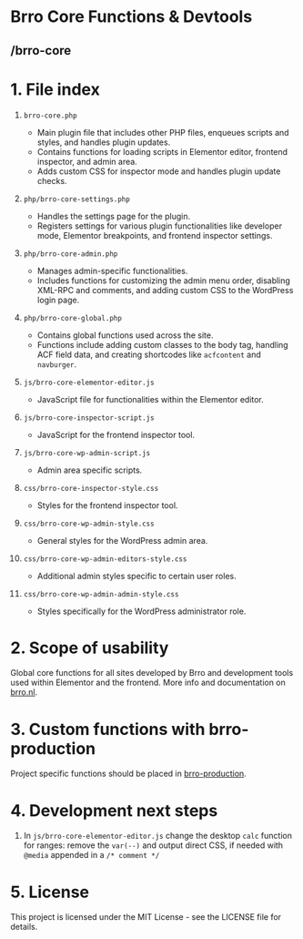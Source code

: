 # Brro Core Functions & Devtools
## /brro-core
 

# 1. File index
1. `brro-core.php`
   - Main plugin file that includes other PHP files, enqueues scripts and styles, and handles plugin updates.
   - Contains functions for loading scripts in Elementor editor, frontend inspector, and admin area.
   - Adds custom CSS for inspector mode and handles plugin update checks.
2. `php/brro-core-settings.php`
	- Handles the settings page for the plugin.
	- Registers settings for various plugin functionalities like developer mode, Elementor breakpoints, and frontend inspector settings.
3. `php/brro-core-admin.php`
	- Manages admin-specific functionalities.
	- Includes functions for customizing the admin menu order, disabling XML-RPC and comments, and adding custom CSS to the WordPress login page.
4. `php/brro-core-global.php`
	- Contains global functions used across the site.
	- Functions include adding custom classes to the body tag, handling ACF field data, and creating shortcodes like `acfcontent` and `navburger`.

5. `js/brro-core-elementor-editor.js`
	- JavaScript file for functionalities within the Elementor editor.
6. `js/brro-core-inspector-script.js`
	- JavaScript for the frontend inspector tool.
7. `js/brro-core-wp-admin-script.js`
	- Admin area specific scripts.

8. `css/brro-core-inspector-style.css`
	- Styles for the frontend inspector tool.
9. `css/brro-core-wp-admin-style.css`
	- General styles for the WordPress admin area.
10. `css/brro-core-wp-admin-editors-style.css`
	- Additional admin styles specific to certain user roles.
11. `css/brro-core-wp-admin-admin-style.css`
	- Styles specifically for the WordPress administrator role.

# 2. Scope of usability
Global core functions for all sites developed by Brro and development tools used within Elementor and the frontend. More info and documentation on <a href="https://brro.nl/brro-core/" target="_blank">brro.nl</a>.

# 3. Custom functions with brro-production
Project specific functions should be placed in <a href="https://github.com/ronaldpostma/brro-production" target="_blank">brro-production</a>.

# 4. Development next steps
1. In `js/brro-core-elementor-editor.js` change the desktop `calc` function for ranges: remove the `var(--)` and output direct CSS, if needed with `@media` appended in a `/* comment */` 

# 5. License
This project is licensed under the MIT License - see the LICENSE file for details.